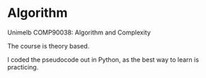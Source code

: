 # Algorithm
Unimelb COMP90038: Algorithm and Complexity

The course is theory based. 

I coded the pseudocode out in Python, as the best way to learn is practicing.  
